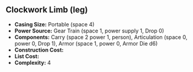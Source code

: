 ## Clockwork Limb (leg)

- **Casing Size:** Portable (space 4)
- **Power Source:** Gear Train (space 1, power supply 1, Drop 0)
- **Components:** Carry (space 2 power 1, person), Articulation (space 0,
  power 0, Drop 1), Armor (space 1, power 0, Armor Die d6) 
- **Construction Cost:** 
- **List Cost:** 
- **Complexity:** 4

